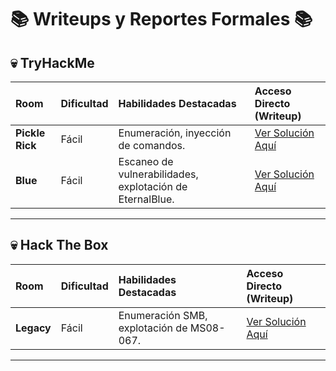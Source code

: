 # 📚 Writeups y Reportes Formales 📚

## 💀 TryHackMe

| Room | Dificultad | Habilidades Destacadas | Acceso Directo (Writeup) |
| :--- | :--- | :--- | :--- |
| **Pickle Rick** | Fácil | Enumeración, inyección de comandos. | [Ver Solución Aquí](TryHackMe/Pickle_Rick.md) |
| **Blue** | Fácil | Escaneo de vulnerabilidades, explotación de EternalBlue. | [Ver Solución Aquí](TryHackMe/Blue.md) |
---

## 💀 Hack The Box

| Room | Dificultad | Habilidades Destacadas | Acceso Directo (Writeup) |
| :--- | :--- | :--- | :--- |
| **Legacy** | Fácil | Enumeración SMB, explotación de MS08-067. | [Ver Solución Aquí](HackTheBox/Legacy.md) |

---
